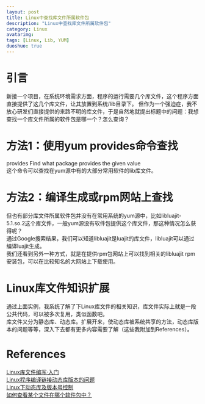 ```yaml
---
layout: post
title: Linux中查找库文件所属软件包
description: "Linux中查找库文件所属软件包"
category: Linux
avatarimg:
tags: [Linux, Lib, YUM]
duoshuo: true
---
```

# 引言
新接一个项目，在系统环境需求方面，程序的运行需要几个库文件，这个程序方面直接提供了这几个库文件，让其放置到系统/lib目录下。
但作为一个强迫症，我不放心研发们直接提供的来路不明的库文件，于是自然地就提出标题中的问题：我想查找一个库文件所属的软件包是哪一个？怎么查询？

# 方法1：使用yum provides命令查找
provides       Find what package provides the given value  
这个命令可以查找在yum源中有的大部分常用软件的lib库文件。 

# 方法2：编译生成或rpm网站上查找
但也有部分库文件所属软件包并没有在常用系统的yum源中，比如libluajit-5.1.so.2这个库文件，一般yum源没有软件包提供这个库文件，那这种情况怎么获得呢？  
通过Google搜索结果，我们可以知道libluajit是luajit的库文件，libluajit可以通过编译luajit生成。  
我们还看到另外一种方式，就是在提供rpm包网站上可以找到相关的libluajit rpm安装包，可以在比较知名的大网站上下载使用。 

# Linux库文件知识扩展
通过上面实例，我系统了解了下Linux库文件的相关知识，库文件实际上就是一段公共代码，可以被多次复用，类似函数吧。  
库文件又分为静态库、动态库。扩展开来，使动态库被系统共享的方法，动态库版本的问题等等，深入下去都有更多内容需要了解（这些我附加到References）。

# References
[Linux库文件编写·入门](http://www.cnblogs.com/lcw/p/3169285.html)  
[Linux程序编译链接动态库版本的问题](http://littlewhite.us/archives/301)  
[Linux下动态库及版本号控制](http://blog.csdn.net/alspwx/article/details/36655645)  
[如何查看某个文件在哪个软件包中？](http://www.linuxsong.org/2010/09/find-which-rpm/)  


